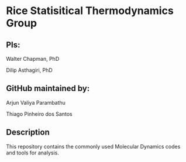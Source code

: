 # Rice Statisitical Thermodynamics Group

## PIs:
Walter Chapman, PhD

Dilip Asthagiri, PhD


## GitHub maintained by:

Arjun Valiya Parambathu

Thiago Pinheiro dos Santos

## Description

This repository contains the commonly used Molecular Dynamics codes and tools for analysis.
